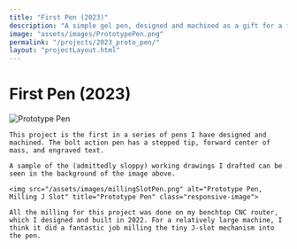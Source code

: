 ```yaml
---
title: "First Pen (2023)"
description: "A simple gel pen, designed and machined as a gift for a friend."
image: "assets/images/PrototypePen.png"
permalink: "/projects/2023_proto_pen/"
layout: "projectLayout.html"
---
```


# First Pen (2023)
<div class="project-content-wrapper">
    <img src="/assets/images/PrototypePen.png" alt="Prototype Pen" title="Prototype Pen" class="responsive-image">
    
    This project is the first in a series of pens I have designed and machined. The bolt action pen has a stepped tip, forward center of mass, and engraved text.
    
    A sample of the (admittedly sloppy) working drawings I drafted can be seen in the background of the image above.

    <img src="/assets/images/millingSlotPen.png" alt="Prototype Pen, Milling J Slot" title="Prototype Pen" class="responsive-image">

    All the milling for this project was done on my benchtop CNC router, which I designed and built in 2022. For a relatively large machine, I think it did a fantastic job milling the tiny J-slot mechanism into the pen. 

</div>